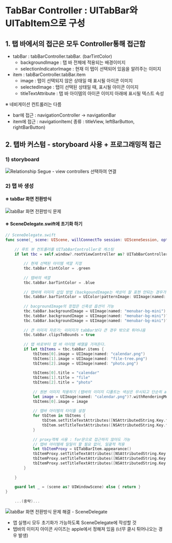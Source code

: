 # TabBar Controller : UITabBar와 UITabItem으로 구성

## 1. 탭 바에서의 접근은 모두 Controller통해 접근함
- tabBar : tabBarController.tabBar. (barTintColor)
    - backgroundImage : 탭 바 전체에 적용되는 배경이미지
    - selectionIndicatorImage : 현재 이 탭이 선택되어 있음을 알려주는 이미지
- item : tabBarController.tabBar.item
    - image : 탭이 선택되지 않은 상태일 때 표시될 아이콘 이미지
    - selectedImage : 탭이 선택된 상태일 때, 표시될 아이콘 이미지
    - titleTextAttribute : 탭 바 아이템의 아이콘 이미지 아래에 표시될 텍스트 속성
 
 ※ 네비게이션 컨트롤러는 다름
  - bar에 접근 : navigationController -> navigationBar
  - item에 접근 : navigationItem( 종류 : titleView, leftBarButton, rightBarButton)
  
## 2. 탭바 커스텀 - storyboard 사용 + 프로그래밍적 접근
### 1) storyboard
![Relationship Segue - view controllers 선택하여 연결](https://user-images.githubusercontent.com/48436020/100585429-ee09d280-3330-11eb-8db0-1c1db1a3f9b0.png)

### 2) 탭 바 생성
#### ※ tabBar 화면 전환방식
![tabBar 화면 전환방식 문제](https://user-images.githubusercontent.com/48436020/100687945-97e66f00-33c4-11eb-9d75-1c7e6b26507e.png)

#### ※ SceneDelegate.swift에 초기화 하기

```swift
// SceneDelegate.swift
func scene(_ scene: UIScene, willConnectTo session: UISceneSession, options connectionOptions: UIScene.ConnectionOptions) {
    
    // 루트 뷰 컨트롤러를 UITabBarController로 캐스팅
    if let tbc = self.window?.rootViewController as? UITabBarController {
        
        // 현재 선택된 아이템 색깔 지정
        tbc.tabBar.tintColor = .green
        
        // 탭바의 색깔
        tbc.tabBar.barTintColor = .blue
        
        // 탭바에 이미지 삽입 방법 (backgoundImage는 색상이 잘 표현 안되는 경우가 생겨서 tint로 사용할 것)
        tbc.tabBar.barTintColor = UIColor(patternImage: UIImage(named: "menubar-bg-mini")!)
        
        // bacgroundImage의 장접은 신축성 옵션이 가능
        tbc.tabBar.backgroundImage = UIImage(named: "menubar-bg-mini") // 이미지 크기가 작다면 바둑판형태
        tbc.tabBar.backgroundImage = UIImage(named: "menubar-bg-mini")?.stretchableImage(withLeftCapWidth: 5, topCapHeight: 16) // 좌표를 기준으로 늘이기
        tbc.tabBar.backgroundImage = UIImage(named: "menubar-bg-mini")?.stretchableImage(withLeftCapWidth: 0, topCapHeight: 0) // 균일하게 늘이기
        
        // 큰 이미지 자르기: 이미지가 tabBar보다 큰 경우 밖으로 튀어나옴
        tbc.tabBar.clipsToBounds = true
        
        // 탭 바로부터 탭 바 아이템 배열을 가져온다.
        if let tbItems = tbc.tabBar.items {
            tbItems[0].image = UIImage(named: "calendar.png")
            tbItems[1].image = UIImage(named: "file-tree.png")
            tbItems[2].image = UIImage(named: "photo.png")
            
            tbItems[0].title = "calendar"
            tbItems[1].title = "file"
            tbItems[2].title = "photo"
            
            // 원본 이미지 적용하기 (탭바의 이미지 디폴트는 색상은 무시되고 단순히 alpha값만 사용함)
            let image = UIImage(named: "calendar.png")?.withRenderingMode(.alwaysOriginal)
            tbItems[0].image = image
            
            // 탭바 아이템의 타이틀 설정
            for tbItem in tbItems {
                tbItem.setTitleTextAttributes([NSAttributedString.Key.foregroundColor: UIColor.gray], for: .disabled)
                tbItem.setTitleTextAttributes([NSAttributedString.Key.foregroundColor : UIColor.red], for: .selected)
            }
            
            // proxy객체 사용 : for문으로 접근하지 않아도 가능
            // 탭바 아이템에 일일이 할 필요 없이, 일괄적 적용
            let tbItemProxy = UITabBarItem.appearance()
            tbItemProxy.setTitleTextAttributes([NSAttributedString.Key.foregroundColor:UIColor.red], for: .selected)
            tbItemProxy.setTitleTextAttributes([NSAttributedString.Key.foregroundColor:UIColor.gray], for: .disabled)
            tbItemProxy.setTitleTextAttributes([NSAttributedString.Key.font: UIFont.systemFont(ofSize: 15)], for: .normal)
        }
        
    }
    
    guard let _ = (scene as? UIWindowScene) else { return }
}
    
    ...(중략)...
```
![tabBar 화면 전환방식 문제 해결 - SceneDelegate](https://user-images.githubusercontent.com/48436020/100831829-dd309c80-34a9-11eb-8010-ce868ca894b0.png)
- 앱 실행시 모두 초기화가 가능하도록 SceneDelegate에 작성할 것 
- 탭바의 이미지 아이콘 사이즈는 apple에서 정해져 있음 (너무 클시 튀어나오는 경우 발생)

